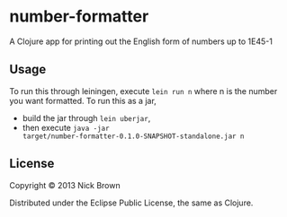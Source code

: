 # number-formatter

A Clojure app for printing out the English form of numbers up to 1E45-1

## Usage

To run this through leiningen, execute <code>lein run n</code> where n is the number you want formatted.
To run this as a jar,
* build the jar through <code>lein uberjar</code>,
* then execute <code>java -jar target/number-formatter-0.1.0-SNAPSHOT-standalone.jar n</code>

## License

Copyright © 2013 Nick Brown

Distributed under the Eclipse Public License, the same as Clojure.
